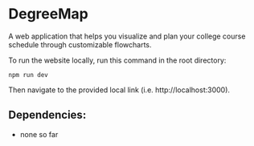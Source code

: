 # DegreeMap
A web application that helps you visualize and plan your college course schedule through customizable flowcharts.

To run the website locally, run this command in the root directory: 
```
npm run dev
```
Then navigate to the provided local link (i.e. http://localhost:3000).

## Dependencies:
- none so far